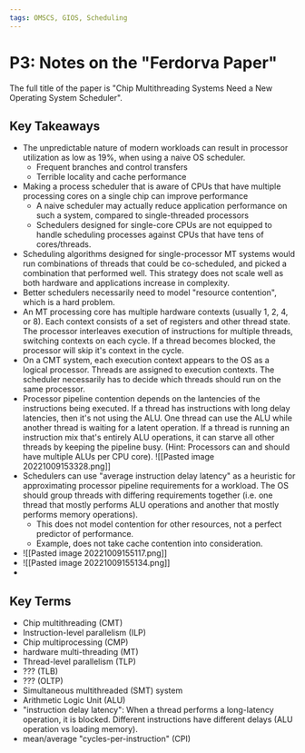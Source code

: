```yaml
---
tags: OMSCS, GIOS, Scheduling
---
```

# P3: Notes on the "Ferdorva Paper"
The full title of the paper is "Chip Multithreading Systems Need a New Operating System Scheduler".


## Key Takeaways
- The unpredictable nature of modern workloads can result in processor utilization as low as 19%, when using a naive OS scheduler.
	- Frequent branches and control transfers
	- Terrible locality and cache performance
- Making a process scheduler that is aware of CPUs that have multiple processing cores on a single chip can improve performance
	- A naive scheduler may actually reduce application performance on such a system, compared to single-threaded processors
	- Schedulers designed for single-core CPUs are not equipped to handle scheduling processes against CPUs that have tens of cores/threads.
- Scheduling algorithms designed for single-processor MT systems would run combinations of threads that could be co-scheduled, and picked a combination that performed well. This strategy does not scale well as both hardware and applications increase in complexity.
- Better schedulers necessarily need to model "resource contention", which is a hard problem.
- An MT processing core has multiple hardware contexts (usually 1, 2, 4, or 8). Each context consists of a set of registers and other thread state. The processor interleaves execution of instructions for multiple threads, switching contexts on each cycle. If a thread becomes blocked, the processor will skip it's context in the cycle.
- On a CMT system, each execution context appears to the OS as a logical processor. Threads are assigned to execution contexts. The scheduler necessarily has to decide which threads should run on the same processor.
- Processor pipeline contention depends on the lantencies of the instructions being executed. If a thread has instructions with long delay latencies, then it's not using the ALU. One thread can use the ALU while another thread is waiting for a latent operation. If a thread is running an instruction mix that's entirely ALU operations, it can starve all other threads by keeping the pipeline busy. (Hint: Processors can and should have multiple ALUs per CPU core). ![[Pasted image 20221009153328.png]]
- Schedulers can use "average instruction delay latency" as a heuristic for approximating processor pipeline requirements for a workload. The OS should group threads with differing requirements together (i.e. one thread that mostly performs ALU operations and another that mostly performs memory operations).
	- This does not model contention for other resources, not a perfect predictor of performance.
	- Example, does not take cache contention into consideration.
- ![[Pasted image 20221009155117.png]]
- ![[Pasted image 20221009155134.png]]
- 

## Key Terms
- Chip multithreading (CMT)
- Instruction-level parallelism (ILP)
- Chip multiprocessing (CMP)
- hardware multi-threading (MT)
- Thread-level parallelism (TLP)
- ??? (TLB)
- ??? (OLTP)
- Simultaneous multithreaded (SMT) system
- Arithmetic Logic Unit (ALU)
- "instruction delay latency": When a thread performs a long-latency operation, it is blocked. Different instructions have different delays (ALU operation vs loading memory).
- mean/average "cycles-per-instruction" (CPI)
